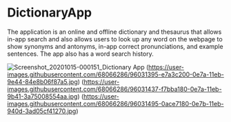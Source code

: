 # DictionaryApp
The application is an online and offline dictionary and thesaurus that allows in-app search and also allows users to look up any word on the webpage to show synonyms and antonyms, in-app correct pronunciations, and example sentences. The app also has a word search history.

![Screenshot_20201015-000151_Dictionary App](https://user-images.githubusercontent.com/68066286/96031637-3fdac400-0e7b-11eb-9001-9537b5f03707.jpg)      (https://user-images.githubusercontent.com/68066286/96031395-e7a3c200-0e7a-11eb-9e44-84e8b06f87a5.jpg) 
(https://user-images.githubusercontent.com/68066286/96031437-f7bba180-0e7a-11eb-9b41-3a75008554aa.jpg)      (https://user-images.githubusercontent.com/68066286/96031495-0ace7180-0e7b-11eb-940d-3ad05cf41270.jpg)

